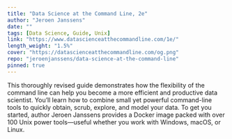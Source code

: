 ```yaml
---
title: "Data Science at the Command Line, 2e"
author: "Jeroen Janssens"
date: ""
tags: [Data Science, Guide, Unix]
link: "https://www.datascienceatthecommandline.com/1e/"
length_weight: "1.5%"
cover: "https://datascienceatthecommandline.com/og.png"
repo: "jeroenjanssens/data-science-at-the-command-line"
pinned: true
---
```


This thoroughly revised guide demonstrates how the flexibility of the command line can help you become a more efficient and productive data scientist. You’ll learn how to combine small yet powerful command-line tools to quickly obtain, scrub, explore, and model your data. To get you started, author Jeroen Janssens provides a Docker image packed with over 100 Unix power tools—useful whether you work with Windows, macOS, or Linux.
